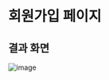 # 회원가입 페이지

## 결과 화면
![image](https://github.com/Qnd1101/jsp_create_account_request/assets/107795830/553c7061-dce5-4975-92e8-9a3dd7a68755)
